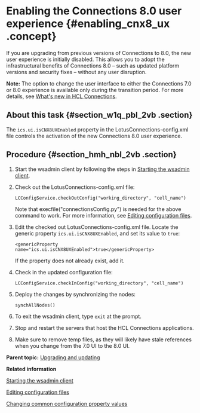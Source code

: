 # Enabling the Connections 8.0 user experience {#enabling_cnx8_ux .concept}

If you are upgrading from previous versions of Connections to 8.0, the new user experience is initially disabled. This allows you to adopt the infrastructural benefits of Connections 8.0 – such as updated platform versions and security fixes – without any user disruption.

**Note:** The option to change the user interface to either the Connections 7.0 or 8.0 experience is available only during the transition period. For more details, see [What's new in HCL Connections](../overview/i_ovr_r_whats_new_cr1.md).

## About this task {#section_w1q_pbl_2vb .section}

The `ics.ui.isCNX8UXEnabled` property in the LotusConnections-config.xml file controls the activation of the new Connections 8.0 user experience.

## Procedure {#section_hmh_nbl_2vb .section}

1.  Start the wsadmin client by following the steps in [Starting the wsadmin client](../admin/t_admin_wsadmin_starting.md).
2.  Check out the LotusConnections-config.xml file:

    ``` {#codeblock_rn2_4bl_2vb}
    LCConfigService.checkOutConfig("working_directory", "cell_name")
    ```

    Note that execfile("connectionsConfig.py") is needed for the above command to work. For more information, see [Editing configuration files](../admin/t_admin_common_checkout_config_file.md).

3.  Edit the checked out LotusConnections-config.xml file. Locate the generic property `ics.ui.isCNX8UXEnabled`, and set its value to `true`:

    ``` {#codeblock_sn2_4bl_2vb}
    <genericProperty name="ics.ui.isCNX8UXEnabled">true</genericProperty>
    ```

    If the property does not already exist, add it.

4.  Check in the updated configuration file:

    ``` {#codeblock_tn2_4bl_2vb}
    LCConfigService.checkInConfig("working_directory", "cell_name")
    ```

5.  Deploy the changes by synchronizing the nodes:

    ``` {#codeblock_un2_4bl_2vb}
    synchAllNodes()
    ```

6.  To exit the wsadmin client, type `exit` at the prompt.
7.  Stop and restart the servers that host the HCL Connections applications.
8.  Make sure to remove temp files, as they will likely have stale references when you change from the 7.0 UI to the 8.0 UI.

**Parent topic:** [Upgrading and updating](../migrate/c_upgrade_migrate_overview.md)

**Related information**  


[Starting the wsadmin client](../admin/t_admin_wsadmin_starting.md)

[Editing configuration files](../admin/t_admin_common_checkout_config_file.md)

[Changing common configuration property values](../admin/t_admin_common_changing_config.md)


